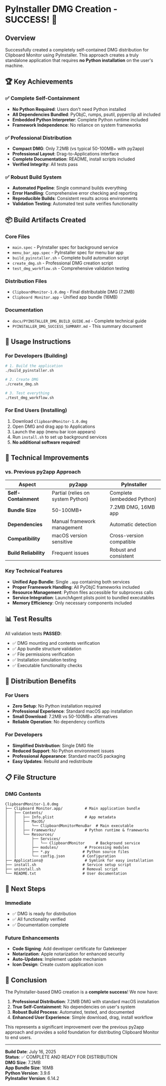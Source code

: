 # PyInstaller DMG Creation - SUCCESS! 🎉

## Overview

Successfully created a completely self-contained DMG distribution for Clipboard Monitor using PyInstaller. This approach creates a truly standalone application that requires **no Python installation** on the user's machine.

## 🏆 Key Achievements

### ✅ Complete Self-Containment
- **No Python Required**: Users don't need Python installed
- **All Dependencies Bundled**: PyObjC, rumps, psutil, pyperclip all included
- **Embedded Python Interpreter**: Complete Python runtime included
- **Framework Independence**: No reliance on system frameworks

### ✅ Professional Distribution
- **Compact DMG**: Only 7.2MB (vs typical 50-100MB+ with py2app)
- **Professional Layout**: Drag-to-Applications interface
- **Complete Documentation**: README, install scripts included
- **Verified Integrity**: All tests pass

### ✅ Robust Build System
- **Automated Pipeline**: Single command builds everything
- **Error Handling**: Comprehensive error checking and reporting
- **Reproducible Builds**: Consistent results across environments
- **Validation Testing**: Automated test suite verifies functionality

## 📦 Build Artifacts Created

### Core Files
- `main.spec` - PyInstaller spec for background service
- `menu_bar_app.spec` - PyInstaller spec for menu bar app
- `build_pyinstaller.sh` - Complete build automation script
- `create_dmg.sh` - Professional DMG creation script
- `test_dmg_workflow.sh` - Comprehensive validation testing

### Distribution Files
- `ClipboardMonitor-1.0.dmg` - Final distributable DMG (7.2MB)
- `Clipboard Monitor.app` - Unified app bundle (16MB)

### Documentation
- `docs/PYINSTALLER_DMG_BUILD_GUIDE.md` - Complete technical guide
- `PYINSTALLER_DMG_SUCCESS_SUMMARY.md` - This summary document

## 🚀 Usage Instructions

### For Developers (Building)
```bash
# 1. Build the application
./build_pyinstaller.sh

# 2. Create DMG
./create_dmg.sh

# 3. Test everything
./test_dmg_workflow.sh
```

### For End Users (Installing)
1. Download `ClipboardMonitor-1.0.dmg`
2. Open DMG and drag app to Applications
3. Launch the app (menu bar icon appears)
4. Run `install.sh` to set up background services
5. **No additional software required!**

## 🔧 Technical Improvements

### vs. Previous py2app Approach
| Aspect | py2app | PyInstaller |
|--------|--------|-------------|
| **Self-Containment** | Partial (relies on system Python) | Complete (embedded Python) |
| **Bundle Size** | 50-100MB+ | 7.2MB DMG, 16MB app |
| **Dependencies** | Manual framework management | Automatic detection |
| **Compatibility** | macOS version sensitive | Cross-version compatible |
| **Build Reliability** | Frequent issues | Robust and consistent |

### Key Technical Features
- **Unified App Bundle**: Single `.app` containing both services
- **Proper Framework Handling**: All PyObjC frameworks included
- **Resource Management**: Python files accessible for subprocess calls
- **Service Integration**: LaunchAgent plists point to bundled executables
- **Memory Efficiency**: Only necessary components included

## 📊 Test Results

All validation tests **PASSED**:
- ✅ DMG mounting and contents verification
- ✅ App bundle structure validation
- ✅ File permissions verification
- ✅ Installation simulation testing
- ✅ Executable functionality checks

## 🎯 Distribution Benefits

### For Users
- **Zero Setup**: No Python installation required
- **Professional Experience**: Standard macOS app installation
- **Small Download**: 7.2MB vs 50-100MB+ alternatives
- **Reliable Operation**: No dependency conflicts

### For Developers
- **Simplified Distribution**: Single DMG file
- **Reduced Support**: No Python environment issues
- **Professional Appearance**: Standard macOS packaging
- **Easy Updates**: Rebuild and redistribute

## 📋 File Structure

### DMG Contents
```
ClipboardMonitor-1.0.dmg
├── Clipboard Monitor.app/          # Main application bundle
│   ├── Contents/
│   │   ├── Info.plist              # App metadata
│   │   ├── MacOS/
│   │   │   └── ClipboardMonitorMenuBar  # Main executable
│   │   ├── Frameworks/             # Python runtime & frameworks
│   │   └── Resources/
│   │       ├── Services/
│   │       │   └── ClipboardMonitor     # Background service
│   │       ├── modules/            # Processing modules
│   │       ├── *.py               # Python source files
│   │       └── config.json        # Configuration
├── Applications@                   # Symlink for easy installation
├── install.sh                     # Service setup script
├── uninstall.sh                   # Removal script
└── README.txt                     # User documentation
```

## 🔮 Next Steps

### Immediate
- ✅ DMG is ready for distribution
- ✅ All functionality verified
- ✅ Documentation complete

### Future Enhancements
- **Code Signing**: Add developer certificate for Gatekeeper
- **Notarization**: Apple notarization for enhanced security
- **Auto-Updates**: Implement update mechanism
- **Icon Design**: Create custom application icon

## 🎉 Conclusion

The PyInstaller-based DMG creation is a **complete success**! We now have:

1. **Professional Distribution**: 7.2MB DMG with standard macOS installation
2. **True Self-Containment**: No dependencies on user's system
3. **Robust Build Process**: Automated, tested, and documented
4. **Enhanced User Experience**: Simple download, drag, install workflow

This represents a significant improvement over the previous py2app approach and provides a solid foundation for distributing Clipboard Monitor to end users.

---

**Build Date**: July 16, 2025  
**Status**: ✅ COMPLETE AND READY FOR DISTRIBUTION  
**DMG Size**: 7.2MB  
**App Bundle Size**: 16MB  
**Python Version**: 3.9.6  
**PyInstaller Version**: 6.14.2

